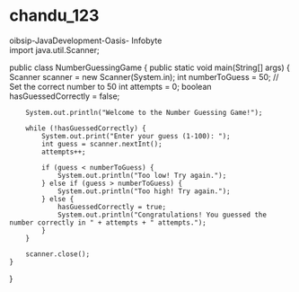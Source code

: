 # chandu_123
oibsip-JavaDevelopment-Oasis- Infobyte  
import java.util.Scanner;

public class NumberGuessingGame {
    public static void main(String[] args) {
        Scanner scanner = new Scanner(System.in);
        int numberToGuess = 50; // Set the correct number to 50
        int attempts = 0;
        boolean hasGuessedCorrectly = false;

        System.out.println("Welcome to the Number Guessing Game!");

        while (!hasGuessedCorrectly) {
            System.out.print("Enter your guess (1-100): ");
            int guess = scanner.nextInt();
            attempts++;

            if (guess < numberToGuess) {
                System.out.println("Too low! Try again.");
            } else if (guess > numberToGuess) {
                System.out.println("Too high! Try again.");
            } else {
                hasGuessedCorrectly = true;
                System.out.println("Congratulations! You guessed the number correctly in " + attempts + " attempts.");
            }
        }

        scanner.close();
    }
}

